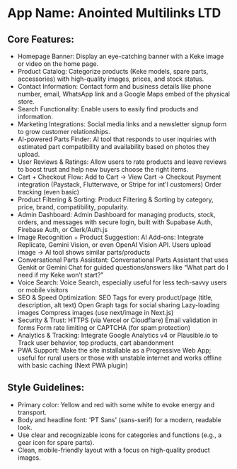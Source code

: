 # **App Name**: Anointed Multilinks LTD

## Core Features:

- Homepage Banner: Display an eye-catching banner with a Keke image or video on the home page.
- Product Catalog: Categorize products (Keke models, spare parts, accessories) with high-quality images, prices, and stock status.
- Contact Information: Contact form and business details like phone number, email, WhatsApp link and a Google Maps embed of the physical store.
- Search Functionality: Enable users to easily find products and information.
- Marketing Integrations: Social media links and a newsletter signup form to grow customer relationships.
- AI-powered Parts Finder: AI tool that responds to user inquiries with estimated part compatibility and availability based on photos they upload.
- User Reviews & Ratings: Allow users to rate products and leave reviews to boost trust and help new buyers choose the right items.
- Cart + Checkout Flow: Add to Cart -> View Cart -> Checkout Payment integration (Paystack, Flutterwave, or Stripe for int'l customers) Order tracking (even basic)
- Product Filtering & Sorting: Product Filtering & Sorting by category, price, brand, compatibility, popularity.
- Admin Dashboard: Admin Dashboard for managing products, stock, orders, and messages with secure login, built with Supabase Auth, Firebase Auth, or Clerk/Auth.js
- Image Recognition + Product Suggestion: AI Add-ons: Integrate Replicate, Gemini Vision, or even OpenAI Vision API.  Users upload image -> AI tool shows similar parts/products
- Conversational Parts Assistant: Conversational Parts Assistant that uses Genkit or Gemini Chat for guided questions/answers like “What part do I need if my Keke won’t start?”
- Voice Search: Voice Search, especially useful for less tech-savvy users or mobile visitors
- SEO & Speed Optimization: SEO Tags for every product/page (title, description, alt text) Open Graph tags for social sharing Lazy-loading images Compress images (use next/image in Next.js)
- Security & Trust: HTTPS (via Vercel or Cloudflare) Email validation in forms Form rate limiting or CAPTCHA (for spam protection)
- Analytics & Tracking: Integrate Google Analytics v4 or Plausible.io to Track user behavior, top products, cart abandonment
- PWA Support: Make the site installable as a Progressive Web App; useful for rural users or those with unstable internet and works offline with basic caching (Next PWA plugin)

## Style Guidelines:

- Primary color: Yellow and red with some white to evoke energy and transport.
- Body and headline font: 'PT Sans' (sans-serif) for a modern, readable look.
- Use clear and recognizable icons for categories and functions (e.g., a gear icon for spare parts).
- Clean, mobile-friendly layout with a focus on high-quality product images.